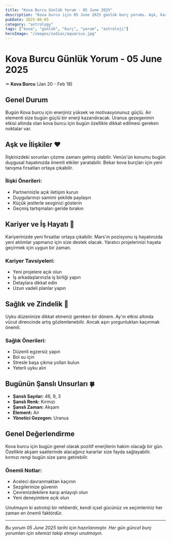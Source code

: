 ```yaml
---
title: "Kova Burcu Günlük Yorum - 05 June 2025"
description: "Kova burcu için 05 June 2025 günlük burç yorumu. Aşk, kariyer, sağlık ve şanslı sayılar."
pubDate: 2025-06-05
category: "astrology"
tags: ["kova", "günlük", "burç", "yorum", "astroloji"]
heroImage: "/images/zodiac/aquarius.jpg"
---
```


# Kova Burcu Günlük Yorum - 05 June 2025

♒ **Kova Burcu** (Jan 20 - Feb 18)

## Genel Durum

Bugün Kova burcu için enerjiniz yüksek ve motivasyonunuz güçlü. Air elementi size bugün güçlü bir enerji kazandıracak. Uranus gezegeninin etkisi altında olan kova burcu için bugün özellikle dikkat edilmesi gereken noktalar var.

## Aşk ve İlişkiler ❤️

İlişkinizdeki sorunları çözme zamanı gelmiş olabilir. Venüs'ün konumu bugün duygusal hayatınızda önemli etkiler yaratabilir. Bekar kova burçları için yeni tanışma fırsatları ortaya çıkabilir.

### İlişki Önerileri:
- Partnerinizle açık iletişim kurun
- Duygularınızı samimi şekilde paylaşın
- Küçük jestlerle sevginizi gösterin
- Geçmiş tartışmaları geride bırakın

## Kariyer ve İş Hayatı 💼

Kariyerinizde yeni fırsatlar ortaya çıkabilir. Mars'ın pozisyonu iş hayatınızda yeni atılımlar yapmanız için size destek olacak. Yaratıcı projelerinizi hayata geçirmek için uygun bir zaman.

### Kariyer Tavsiyeleri:
- Yeni projelere açık olun
- İş arkadaşlarınızla iş birliği yapın
- Detaylara dikkat edin
- Uzun vadeli planlar yapın

## Sağlık ve Zindelik 🏥

Uyku düzeninize dikkat etmeniz gereken bir dönem. Ay'ın etkisi altında vücut direncinde artış gözlemlenebilir. Ancak aşırı yorgunluktan kaçınmak önemli.

### Sağlık Önerileri:
- Düzenli egzersiz yapın
- Bol su için
- Stresle başa çıkma yolları bulun
- Yeterli uyku alın

## Bugünün Şanslı Unsurları 🍀

- **Şanslı Sayılar:** 46, 9, 3
- **Şanslı Renk:** Kırmızı
- **Şanslı Zaman:** Akşam
- **Element:** Air
- **Yönetici Gezegen:** Uranus

## Genel Değerlendirme

Kova burcu için bugün genel olarak pozitif enerjilerin hakim olacağı bir gün. Özellikle akşam saatlerinde alacağınız kararlar size fayda sağlayabilir. kırmızı rengi bugün size şans getirebilir.

### Önemli Notlar:
- Aceleci davranmaktan kaçının
- Sezgilerinize güvenin
- Çevrenizdekilere karşı anlayışlı olun
- Yeni deneyimlere açık olun

Unutmayın ki astroloji bir rehberdir, kendi içsel gücünüz ve seçimleriniz her zaman en önemli faktördür.

---

*Bu yorum 05 June 2025 tarihi için hazırlanmıştır. Her gün güncel burç yorumları için sitemizi takip etmeyi unutmayın.*
